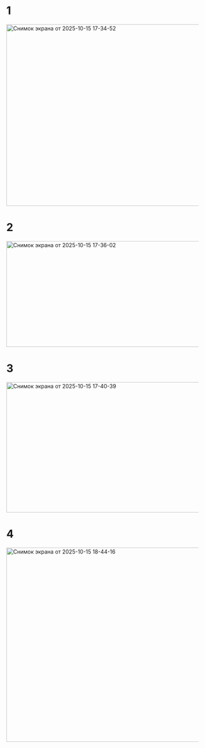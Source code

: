 # 1

<img width="1112" height="475" alt="Снимок экрана от 2025-10-15 17-34-52" src="https://github.com/user-attachments/assets/4be254fa-91c4-44f8-b168-09059656a1ba" />

# 2

<img width="781" height="277" alt="Снимок экрана от 2025-10-15 17-36-02" src="https://github.com/user-attachments/assets/e52ec331-b360-4e33-8bf8-2b665fb64053" />

# 3

<img width="826" height="341" alt="Снимок экрана от 2025-10-15 17-40-39" src="https://github.com/user-attachments/assets/c9948fb3-d494-4b22-83eb-4556e41b985a" />

# 4

<img width="1195" height="508" alt="Снимок экрана от 2025-10-15 18-44-16" src="https://github.com/user-attachments/assets/49a6b560-9892-4626-8dfd-59b313494cac" />



